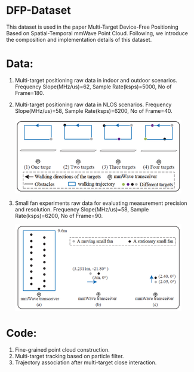 # DFP-Dataset
This dataset is used in the paper Multi-Target Device-Free Positioning Based on Spatial-Temporal mmWave Point Cloud.
Following, we introduce the composition and implementation details of this dataset.

# Data:
1. Multi-target positioning raw data in indoor and outdoor scenarios.
   Frequency Slope(MHz/us)=62, Sample Rate(ksps)=5000, No of Frame=180.

2. Multi-target positioning raw data in NLOS scenarios.
   Frequency Slope(MHz/us)=58, Sample Rate(ksps)=6200, No of Frame=40.
   
   ![1](Fig1.png)
4. Small fan experiments raw data for evaluating measurement precision and resolution.
   Frequency Slope(MHz/us)=58, Sample Rate(ksps)=6200, No of Frame=90.

   ![1](Fig2.png)
# Code: 
1. Fine-grained point cloud construction.
2. Multi-target tracking based on particle filter.
3. Trajectory association after multi-target close interaction.

